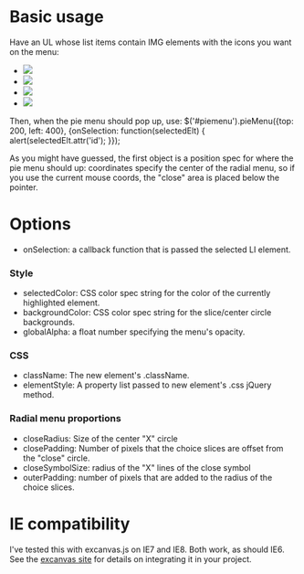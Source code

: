 Basic usage
===========

Have an UL whose list items contain IMG elements with the icons you want on the menu:
    <ul id="piemenu">
      <li id="entry-1"><img src="icons/item1.png"></li>
      <li id="entry-2"><img src="icons/item2.png"></li>
      <li id="entry-3"><img src="icons/item3.png"></li>
      <li id="entry-4"><img src="icons/item4.png"></li>
    </ul>

Then, when the pie menu should pop up, use:
    $('#piemenu').pieMenu({top: 200, left: 400},
                          {onSelection: function(selectedElt) { alert(selectedElt.attr('id'); }});

As you might have guessed, the first object is a position spec for where the pie menu should  up: coordinates specify the center of the radial menu, so if you use the current mouse coords,
the "close" area is placed below the pointer.

Options
=======

 - onSelection: a callback function that is passed the selected LI element.

### Style
 - selectedColor: CSS color spec string for the color of the currently highlighted element.
 - backgroundColor: CSS color spec string for the slice/center circle backgrounds.
 - globalAlpha: a float number specifying the menu's opacity.

### CSS
 - className: The new <canvas> element's .className.
 - elementStyle: A property list passed to new <canvas> element's .css jQuery method.

### Radial menu proportions
 - closeRadius: Size of the center "X" circle
 - closePadding: Number of pixels that the choice slices are offset from the "close" circle.
 - closeSymbolSize: radius of the "X" lines of the close symbol
 - outerPadding: number of pixels that are added to the radius of the choice slices.

IE compatibility
================

I've tested this with excanvas.js on IE7 and IE8. Both work, as should IE6. See the [excanvas site](http://excanvas.sourceforge.net/) for details on integrating it in your project.